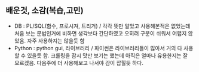 ## 배운것, 소감(복습,고민)
- DB : PL/SQL(함수, 프로시져, 트리거) / 각각 뜻만 알았고 사용해본적은 없었는데 처음 보는 문법인거에 비하면 생각보다 간단하였고 오히려 구분이 쉬워서 어렵지 않았음. 자주 사용하지는 않을듯 함
- Python : python gui, 라이브러리 / 파이썬은 라이브러리들이 많아서 거의 다 사용할 수 있을듯 함. 크롤링을 잠시 맛만 보기는 했는데 아직은 얼마나 유용한지는 잘 모르겠음. 다음주에 더 사용해보고 나서야 감이 잡힐듯 하다.

